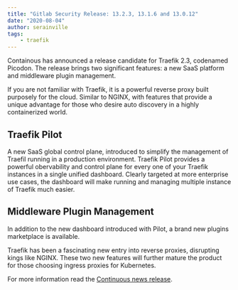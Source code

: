 ```yaml
---
title: "Gitlab Security Release: 13.2.3, 13.1.6 and 13.0.12"
date: "2020-08-04"
author: serainville
tags:
    - traefik
---
```


Containous has announced a release candidate for Traefik 2.3, codenamed Picodon. The release brings two significant features: a new SaaS platform and middleware plugin management.

If you are not familiar with Traefik, it is a powerful reverse proxy built purposely for the cloud. Similar to NGINX, with features that provide a unique advantage for those who desire auto discovery in a highly containerized world. 

## Traefik Pilot
A new SaaS global control plane, introduced to simplify the management of Traefil running in a production environment. Traefik Pilot provides a powerful obervability and control plane for every one of your Traefik instances in a single unified dashboard. Clearly targeted at more enterprise use cases, the dashboard will make running and managing multiple instance of Traefik much easier.

## Middleware Plugin Management
In addition to the new dashboard introduced with Pilot, a brand new plugins marketplace is available.

Traefik has been a fascinating new entry into reverse proxies, disrupting kings like NGINX. These two new features will further mature the product for those choosing ingress proxies for Kubernetes.

For more information read the [Continuous news release](https://containo.us/blog/introducing-traefik-pilot-a-first-look-at-our-new-saas-control-platform-for-traefik/).